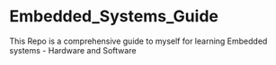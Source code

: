 # Embedded_Systems_Guide
This Repo is a comprehensive guide to myself for learning Embedded systems - Hardware and Software
